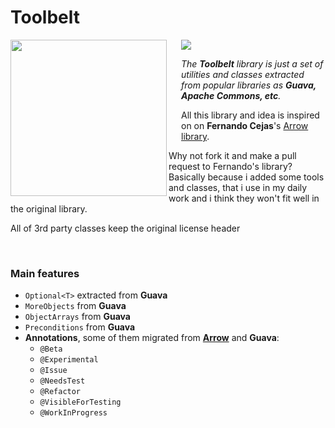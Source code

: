 # Toolbelt
<img src="https://img.shields.io/badge/language-java-green.svg" />

<img src="https://cloud.githubusercontent.com/assets/579465/14857168/791f7e2c-0c9b-11e6-9da5-ed71f0c77d7e.png" align="left" width="250px" height="250px"/>
<img align="left" width="0" height="168px" hspace="10"/>

*The **Toolbelt** library is just a set of utilities and classes extracted from popular libraries as **Guava, Apache Commons, etc**.*

All this library and idea is inspired on on **Fernando Cejas**'s [Arrow library](https://github.com/android10/arrow).

Why not fork it and make a pull request to Fernando's library? Basically because i added some tools and classes, that i use in my daily work and i think they won't fit well in the original library.

All of 3rd party classes keep the original license header

<br/>

### Main features
- `Optional<T>` extracted from **Guava**
- `MoreObjects` from **Guava**
- `ObjectArrays` from **Guava**
- `Preconditions` from **Guava**
- **Annotations**, some of them migrated from [**Arrow**](https://github.com/android10/arrow) and **Guava**:
    - `@Beta`
    - `@Experimental`
    - `@Issue`
    - `@NeedsTest`
    - `@Refactor`
    - `@VisibleForTesting`
    - `@WorkInProgress`



